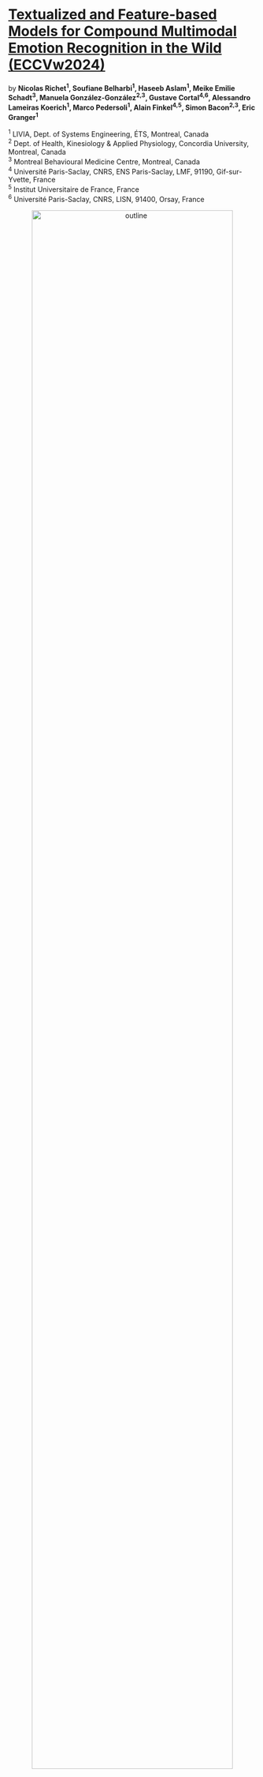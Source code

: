 # [Textualized and Feature-based Models for Compound Multimodal Emotion Recognition in the Wild (ECCVw2024)](https://arxiv.org/pdf/2407.12927)


by
**Nicolas Richet<sup>1</sup>,
Soufiane Belharbi<sup>1</sup>,
Haseeb Aslam<sup>1</sup>,
Meike Emilie Schadt<sup>3</sup>,
Manuela González-González<sup>2,3</sup>,
Gustave Cortal<sup>4,6</sup>,
Alessandro Lameiras Koerich<sup>1</sup>,
Marco Pedersoli<sup>1</sup>,
Alain Finkel<sup>4,5</sup>,
Simon Bacon<sup>2,3</sup>,
Eric Granger<sup>1</sup>**

<sup>1</sup> LIVIA, Dept. of Systems Engineering, ÉTS, Montreal, Canada
<br/>
<sup>2</sup> Dept. of Health, Kinesiology \& Applied Physiology, Concordia University, Montreal, Canada
<br/>
<sup>3</sup> Montreal Behavioural Medicine Centre, Montreal, Canada
<br/>
<sup>4</sup> Université Paris-Saclay, CNRS, ENS Paris-Saclay, LMF, 91190, Gif-sur-Yvette, France
<br/>
<sup>5</sup> Institut Universitaire de France, France
<br/>
<sup>6</sup> Université Paris-Saclay, CNRS, LISN, 91400, Orsay, France

<p align="center"><img src="doc/promo.png" alt="outline" width="90%"></p>

[![arXiv](https://img.shields.io/badge/arXiv-2407.12927-b31b1b.svg)](https://arxiv.org/pdf/2407.12927)
[![Github](https://img.shields.io/badge/github-Text--based_method-brightgreen.svg)](https://github.com/nicolas-richet/feature-vs-text-compound-emotion)

[![Github](https://img.shields.io/badge/This_repo_is_the_feature--based_method-brightgreen)](https://github.com/sbelharbi/feature-vs-text-compound-emotion)


## Abstract
Systems for multimodal emotion recognition (ER) are commonly trained to extract features from different modalities (e.g., visual, audio, and textual) that are combined to predict individual basic emotions. However, compound emotions often occur in real-world scenarios, and the uncertainty of recognizing such complex emotions over diverse modalities is challenging for feature-based models.
As an alternative, emerging large language models (LLMs) like BERT and LLaMA can rely on explicit non-verbal cues that may be translated from different non-textual modalities (e.g., audio and visual) into text. Textualization of modalities augments data with emotional cues to help the LLM encode the interconnections between all modalities in a shared text space. In such text-based models, prior knowledge of ER tasks is leveraged to textualize relevant non-verbal cues such as audio tone from vocal expressions, and action unit intensity from facial expressions. Since the pre-trained weights are publicly available for many LLMs, training on large-scale datasets is unnecessary, allowing to fine-tune for downstream tasks such as compound ER (CER).
This paper compares the potential of text- and feature-based approaches for compound multimodal ER in videos. Experiments were conducted on the challenging C-EXPR-DB dataset in the wild for CER, and contrasted with results on the MELD dataset for basic ER. Our results indicate that multimodal textualization provides lower accuracy than feature-based models on C-EXPR-DB, where text transcripts are captured in the wild. However, higher accuracy can be achieved when the video data has rich transcripts.
Our code for the textualization approach is available at:
  [github.com/nicolas-richet/feature-vs-text-compound-emotion](https://github.com/nicolas-richet/feature-vs-text-compound-emotion). This repository contained the feature-based approach.

**This code is the feature-based approach presented in the paper.**

**Code: Pytorch 2.2.2**, made for the [7th-ABAW challenge](https://affective-behavior-analysis-in-the-wild.github.io/7th/).


## Citation:
```
@InProceedings{Richet-abaw-24,
  title={Textualized and Feature-based Models for Compound Multimodal Emotion Recognition in the Wild},
  author={Richet, N. and Belharbi, S. and Aslam, H. and Zeeshan, O. and Belharbi, S. and
  Koerich, A. L. and Pedersoli, M. and Bacon, S. and Granger, E.},
  booktitle={ECCVw},
  year={2024}
}
```

## Installation of the environments
```bash
# Face cropping and alignment virtual env.
./create_v_env_face_extract.sh

# Pre-processing and training virtual env.
./create_v_env_main.sh
```

## Supported modalities:
- Vision: `vision`
- Audio: `vggish`
- Text: `bert`


## Pre-processing:
Read [./abaw5_pre_processing/README.txt](./abaw5_pre_processing/README.txt) and download the required file and unzip it. Adjust `get_root_wsol_dataset()` in [./abaw5_pre_processing/dlib/tools.py](./abaw5_pre_processing/dlib/tools.py) and in [./default_config.py](./default_config.py) to point to the absolute path of the folder containing the datasets folders, e.g.: `/a/b/c/d/abaw7`. Inside, there should be the needed datasets folders, e.g.: `MELD`, `C-EXPR-DB`, `C-EXPR-DB-CHALLENGE`. Download pretrained weights `vggish.pth` and `res50_ir_0.887.pth` from [here](https://drive.google.com/drive/folders/1yh0vVY-AlwVCDxdAUy_c6e9fVbXUSnF5?usp=sharing) into the folder [./pretrained_models](./pretrained_models).

1. **First**, split files should be created. See `abaw5_pre_processing/dlib/ds_name.py`. Copy one split: `train.txt, val.txt, test.txt` and `class_id.yaml`
from `./folds` into the root where the data resides `absolute_path_to_dataset/ds_name`.
In the next steps, each subset is processed separately: `train`, `val`, `test`.
In addition, a subset is divided into `n` blocks. Each block is processed
separately. For `MELD`, process `train, val, test` subsets. For `C-EXPR-DB`,
process only `train, valid` (test == valid). For `C-EXPR-DB-CHALLENGE`,
only `test` should be processed.

2. **Face cropping and alignment**: Here is an example of processing `MELD`,
`train` which is divided into 8 blocks, and we process block 0.

```bash
#!/usr/bin/env bash

source ~/venvs/abaw-7-face-extract/bin/activate

cudaid=$1
export CUDA_VISIBLE_DEVICES=$cudaid

python abaw5_pre_processing/dlib/c_expr_db.py --ds C-EXPR-DB --split train --nblocks 8 --process_block 0
```

3. **Feature extraction**:

```bash
#!/usr/bin/env bash

source ~/venvs/abaw-7/bin/activate

cudaid=$1
export CUDA_VISIBLE_DEVICES=$cudaid


python abaw5_pre_processing/project/abaw5/main.py --ds C-EXPR-DB --split train --nparts 10 --part 0

# ==============================================================================
```
Since feature extraction is done by block, we need to gather all the blocks for some results files `processing_records*`, and `dataset_info*`. These 2 files need to hold some information for all data. Run:

```bash
python post_feature_extract.py
```
Before running this, change the name of the dataset in `post_feature_extract.py`.

4. **Compact of face images**: Cropped faces need to be compacted into a single file, similarly to other modalities. Example:

```bash
#!/usr/bin/env bash

source ~/venvs/abaw-7-face-extract/bin/activate

cudaid=$1
export CUDA_VISIBLE_DEVICES=$cudaid


python abaw5_pre_processing/dlib/compact_face_images.py --ds C-EXPR-DB --split train --nparts 1 --part 0

```
Read these comments in the file `compact_face_images.py` first, and edit accordingly:

```python
# first pass: comment the next line.
# second pass. Comment this next line in the first pass.
# assert sz == n, f"{modal} | {sz} | {n} | {dest}"
```

## Training:
```bash
#!/usr/bin/env bash

source ~/venvs/abaw-7/bin/activate

# ==============================================================================
cudaid=$1
export CUDA_VISIBLE_DEVICES=$cudaid


python main.py \
       --dataset_name MELD \
       --use_other_class False \
       --train_p 100.0 \
       --valid_p 100.0 \
       --test_p 100.0 \
       --amp True \
       --seed 0 \
       --mode TRAINING \
       --resume False \
       --modality video+vggish+bert+EXPR_continuous_label \
       --calc_mean_std True \
       --emotion LATER \
       --model_name LFAN \
       --num_folds 1 \
       --fold_to_run 0 \
       --num_heads 2 \
       --modal_dim 32 \
       --tcn_kernel_size 5 \
       --num_epochs 1000 \
       --min_num_epochs 5 \
       --early_stopping 50 \
       --window_length 300 \
       --hop_length 200 \
       --train_batch_size 2 \
       --eval_batch_size 1 \
       --num_workers 6 \
       --opt__weight_decay 0.0001 \
       --opt__name_optimizer SGD \
       --opt__lr 0.0001 \
       --opt__momentum 0.9 \
       --opt__dampening 0.0 \
       --opt__nesterov True \
       --opt__beta1 0.9 \
       --opt__beta2 0.999 \
       --opt__eps_adam 1e-08 \
       --opt__amsgrad False \
       --opt__lr_scheduler True \
       --opt__name_lr_scheduler MYSTEP \
       --opt__gamma 0.9 \
       --opt__step_size 50 \
       --opt__last_epoch -1 \
       --opt__min_lr 1e-07 \
       --opt__t_max 100 \
       --opt__mode MIN \
       --opt__factor 0.5 \
       --opt__patience 10 \
       --opt__gradual_release 1 \
       --opt__release_count 3 \
       --opt__milestone 0 \
       --opt__load_best_at_each_epoch True \
       --exp_id 07_17_2024_09_48_48_088070__8018213
```

## Testing on challenge CER:

```bash
#!/usr/bin/env bash

source ~/venvs/abaw-7/bin/activate

# ==============================================================================
cudaid=$1
export CUDA_VISIBLE_DEVICES=$cudaid

python inference_challenge.py \
       --mode EVALUATION \
       --case_best_model FRAMES_AVG_LOGITS \
       --target_ds_name C-EXPR-DB-CHALLENGE \
       --eval_set test \
       --fd_exp ABOLSUTE_APTH_TO_FOLDER_EXP
```

## Thanks
This code is heavily based on [github.com/sucv/ABAW3](https://github.com/sucv/ABAW3).
